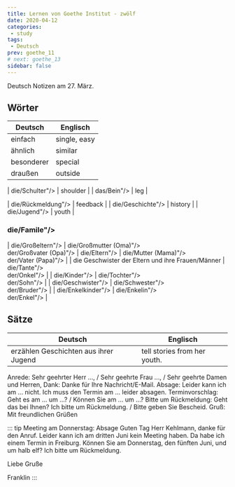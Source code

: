```yaml
---
title: Lernen von Goethe Institut - zwölf
date: 2020-04-12
categories:
 - study
tags:
 - Deutsch
prev: goethe_11
# next: goethe_13
sidebar: false
---
```


Deutsch Notizen am 27. März.

<!-- more -->

## Wörter

| Deutsch | Englisch |
| ------- | -------- |
| einfach | single, easy |
| ähnlich | similar |
| besonderer | special |
| draußen | outside |

| die/Schulter"/> | shoulder |
| das/Bein"/> | leg |

| die/Rückmeldung"/> | feedback |
| die/Geschichte"/> | history |
| die/Jugend"/> | youth |

### die/Famile"/>

| die/Großeltern"/> | die/Großmutter (Oma)"/><br>der/Großvater (Opa)"/>
| die/Eltern"/> | die/Mutter (Mama)"/><br>der/Vater (Papa)"/> |
| die Geschwister der Eltern und ihre Frauen/Männer | die/Tante"/><br>der/Onkel"/> |
| die/Kinder"/> | die/Tochter"/><br>der/Sohn"/> |
| die/Geschwister"/> | die/Schwester"/><br>der/Bruder"/> |
| die/Enkelkinder"/> | die/Enkelin"/><br>der/Enkel"/> |

## Sätze

| Deutsch | Englisch |
| ------- | -------- |
| erzählen Geschichten aus ihrer Jugend | tell stories from her youth. |

Anrede:
Sehr geehrter Herr ..., / Sehr geehrte Frau ..., / Sehr geehrte Damen und Herren,
Dank:
Danke für Ihre Nachricht/E-Mail.
Absage:
Leider kann ich am ... nicht. Ich muss den Termin am ... leider absagen.
Terminvorschlag:
Geht es am ... um ...? / Können Sie am ... um ...?
Bitte um Rückmeldung:
Geht das bei Ihnen? Ich bitte um Rückmeldung. / Bitte geben Sie Bescheid.
Gruß:
Mit freundlichen Grüßen

::: tip Meeting am Donnerstag: Absage
Guten Tag Herr Kehlmann,
danke für den Anruf. Leider kann ich am dritten Juni kein Meeting haben. Da habe ich einem Termin in Freiburg. Können Sie am Donnerstag, den fünften Juni, und um halb elf? Ich bitte um Rückmeldung.

Liebe Gruße

Franklin
:::
